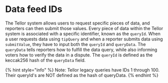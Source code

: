 # Data feed IDs

The Tellor system allows users to request specific pieces of data, and reporters can then submit those values. Every piece of data within the Tellor system is associated with a specific identifier, known as the `queryId`. When a user requests data using `tipQuery` and when a reporter submits data using `submitValue`, they have to input both the `queryId` and `queryData`. The `queryData` tells reporters how to fulfill the data query, while also informing voters how to verify the data in a dispute. The `queryId` is defined as the keccak256 hash of the `queryData` field.

{% hint style="info" %}
Note: Tellor legacy queries have IDs 1 through 100. Their queryId's are NOT defined as the hash of queryData.
{% endhint %}
